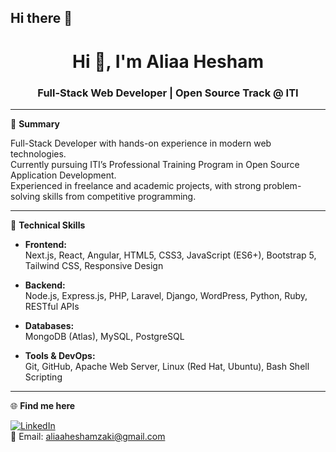 ## Hi there 👋

<h1 align="center">Hi 👋, I'm Aliaa Hesham</h1>
<h3 align="center">Full-Stack Web Developer | Open Source Track @ ITI</h3>

---

🎯 **Summary**

Full-Stack Developer with hands-on experience in modern web technologies.  
Currently pursuing ITI’s Professional Training Program in Open Source Application Development.  
Experienced in freelance and academic projects, with strong problem-solving skills from competitive programming.

---

🧠 **Technical Skills**

- **Frontend:**  
  Next.js, React, Angular, HTML5, CSS3, JavaScript (ES6+), Bootstrap 5, Tailwind CSS, Responsive Design

- **Backend:**  
  Node.js, Express.js, PHP, Laravel, Django, WordPress, Python, Ruby, RESTful APIs

- **Databases:**  
  MongoDB (Atlas), MySQL, PostgreSQL

- **Tools & DevOps:**  
  Git, GitHub, Apache Web Server, Linux (Red Hat, Ubuntu), Bash Shell Scripting

---

🌐 **Find me here**

[![LinkedIn](https://img.shields.io/badge/LinkedIn-blue?logo=linkedin&style=flat-square)](https://linkedin.com/in/aliaa-hesham)  
📧 Email: aliaaheshamzaki@gmail.com


